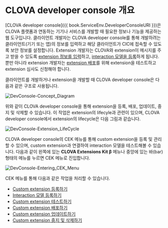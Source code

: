 <!-- Note! This content includes shared parts. Therefore, when you update this, you should beware of synchronization. -->

<!-- Start of the shared content: DeveloperConsoleOverview -->

# CLOVA developer console 개요

[CLOVA developer console]({{ book.ServiceEnv.DeveloperConsoleURI }})은 CLOVA 플랫폼과 연동하는 기기나 서비스를 개발할 때 필요한 정보나 기능을 제공하는 웹 도구입니다. 클라이언트 개발자는 CLOVA developer console를 통해 개발하려는 클라이언트(기기 또는 앱)의 정보를 입력하고 해당 클라이언트가 CIC에 접속할 수 있도록 보안 정보를 설정합니다. Extension 개발자는 CLOVA와 extension이 메시지를 주고 받을 수 있도록 [extension 정보를 입력](/DevConsole/Guides/Register_Custom_Extension.md)하고, [interaction 모델을 등록](/DevConsole/Guides/Register_Interaction_Model.md)하게 됩니다. 뿐만 아니라 extension 개발자는 [extension 배포](/DevConsole/Guides/Deploy_Custom_Extension.md)를 위해 extension을 테스트하고 extension 심사도 신청해야 합니다.

클라이언트를 개발하거나 extension을 개발할 때 CLOVA developer console은 다음과 같은 구조로 사용됩니다.

![DevConsole-Concept_Diagram](/DevConsole/Assets/Images/DevConsole-Concept_Diagram.png)

위와 같이 CLOVA developer console을 통해 extension을 등록, 배포, 업데이트, 중지 및 삭제할 수 있습니다. 이 작업은 extension의 lifecyle과 관련이 있으며, CLOVA developer console에서 extension의 lifecycle은 다음 그림과 같습니다.

![DevConsole-Extension_LifeCycle](/DevConsole/Assets/Images/DevConsole-Extension_LifeCycle.png)

<!-- End of the shared content -->

CLOVA developer console의 CEK 메뉴를 통해 custom extension을 등록 및 관리할 수 있으며, custom extension과 연결하여 interaction 모델을 테스트해볼 수 있습니다. 다음과 같이 왼쪽에 있는 **CLOVA Extensions Kit β** 메뉴나 중앙에 있는 바(bar) 형태의 메뉴를 누르면 CEK 메뉴로 진입합니다.

![DevConsole-Entering_CEK_Menu](/DevConsole/Assets/Images/DevConsole-Entering_CEK_Menu.png)

CEK 메뉴를 통해 다음과 같은 작업을 처리할 수 있습니다.

* [Custom extension 등록하기](/DevConsole/Guides/Register_Custom_Extension.md)
* [Interaction 모델 등록하기](/DevConsole/Guides/Register_Interaction_Model.md)
* [Custom extension 테스트하기](/DevConsole/Guides/Test_Custom_Extension.md)
* [Custom extension 배포하기](/DevConsole/Guides/Deploy_Custom_Extension.md)
* [Custom extension 업데이트하기](/DevConsole/Guides/Update_Custom_Extension.md)
* [Custom extension 중지 및 삭제하기](/DevConsole/Guides/Remove_Custom_Extension.md)
